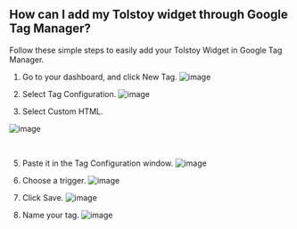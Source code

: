 ## How can I add my Tolstoy widget through Google Tag Manager?

Follow these simple steps to easily add your Tolstoy Widget in Google Tag Manager.

1. Go to your dashboard, and click New Tag. 
![image](https://github.com/user-attachments/assets/ea056c3e-432b-4e83-a8a4-6df6665bf2cf)

2. Select Tag Configuration. 
![image](https://github.com/user-attachments/assets/2da45610-bf8b-455b-9d61-af1808ae5cbe)

3. Select Custom HTML.

 ![image](https://github.com/user-attachments/assets/f8234e4f-977f-4467-b803-158728ba994c)

​
​<script> window.tolstoyAppKey="(REPLACE WITH YOUR APPKEY)"; var s = document.createElement("script"); s.type = "text/javascript"; s.async = true; s.src = "https://widget.gotolstoy.com/widget/widget.js"; document.head.appendChild(s); </script>​​

5. Paste it in the Tag Configuration window. 
![image](https://github.com/user-attachments/assets/8f32cfa5-49a8-4a2e-9a88-00571fd10c74)

6. Choose a trigger. 
![image](https://github.com/user-attachments/assets/d1d3cdd3-371c-4039-b632-b80d2a8ce789)

7. Click Save.
 ![image](https://github.com/user-attachments/assets/cefa97c3-35a2-4cf4-bdbb-95e7b2166363)

8. Name your tag. 
![image](https://github.com/user-attachments/assets/0a500012-e1db-4d76-9d65-5925472c3be3)

